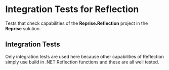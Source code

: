 ﻿# Integration Tests for Reflection

Tests that check capabilities of the **Reprise.Reflection** project in the **Reprise** solution.

## Integration Tests

Only integration tests are used here because other capabilities of Reflection simply use build in
.NET Reflection functions and these are all well tested.